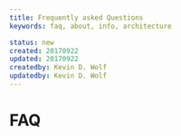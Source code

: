 ```yaml
---
title: Frequently asked Questions
keywords: faq, about, info, architecture

status: new
created: 20170922
updated: 20170922
createdby: Kevin D. Wolf
updatedby: Kevin D. Wolf
---
```

# FAQ

